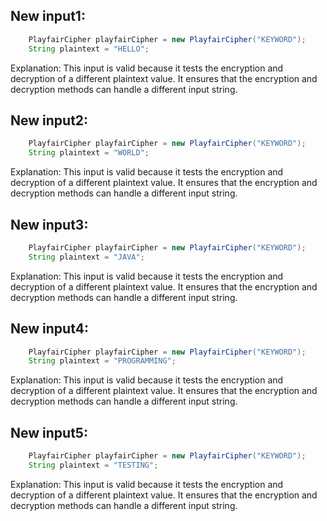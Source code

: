 ## New input1:
```java
    PlayfairCipher playfairCipher = new PlayfairCipher("KEYWORD");
    String plaintext = "HELLO";
```
Explanation: This input is valid because it tests the encryption and decryption of a different plaintext value. It ensures that the encryption and decryption methods can handle a different input string.

## New input2:
```java
    PlayfairCipher playfairCipher = new PlayfairCipher("KEYWORD");
    String plaintext = "WORLD";
```
Explanation: This input is valid because it tests the encryption and decryption of a different plaintext value. It ensures that the encryption and decryption methods can handle a different input string.

## New input3:
```java
    PlayfairCipher playfairCipher = new PlayfairCipher("KEYWORD");
    String plaintext = "JAVA";
```
Explanation: This input is valid because it tests the encryption and decryption of a different plaintext value. It ensures that the encryption and decryption methods can handle a different input string.

## New input4:
```java
    PlayfairCipher playfairCipher = new PlayfairCipher("KEYWORD");
    String plaintext = "PROGRAMMING";
```
Explanation: This input is valid because it tests the encryption and decryption of a different plaintext value. It ensures that the encryption and decryption methods can handle a different input string.

## New input5:
```java
    PlayfairCipher playfairCipher = new PlayfairCipher("KEYWORD");
    String plaintext = "TESTING";
```
Explanation: This input is valid because it tests the encryption and decryption of a different plaintext value. It ensures that the encryption and decryption methods can handle a different input string.